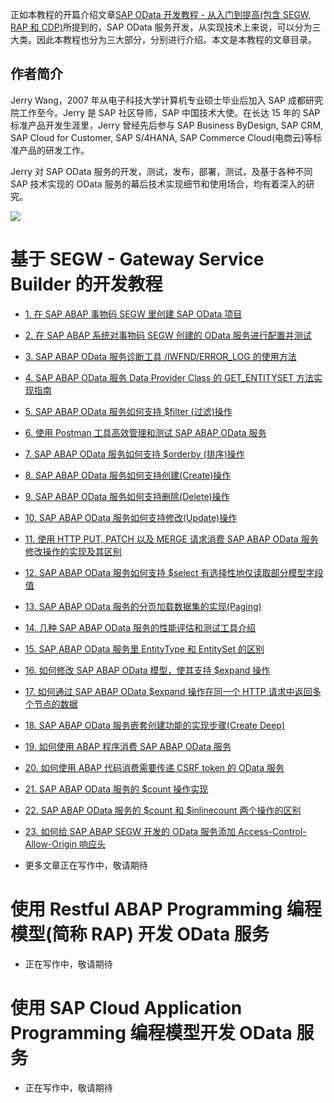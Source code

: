正如本教程的开篇介绍文章[SAP OData 开发教程 - 从入门到提高(包含 SEGW, RAP 和 CDP)](https://jerry.blog.csdn.net/article/details/125468125)所提到的，SAP OData 服务开发，从实现技术上来说，可以分为三大类。因此本教程也分为三大部分，分别进行介绍。本文是本教程的文章目录。

## 作者简介

Jerry Wang，2007 年从电子科技大学计算机专业硕士毕业后加入 SAP 成都研究院工作至今。Jerry 是 SAP 社区导师，SAP 中国技术大使。在长达 15 年的 SAP 标准产品开发生涯里，Jerry 曾经先后参与 SAP Business ByDesign, SAP CRM, SAP Cloud for Customer, SAP S/4HANA, SAP Commerce Cloud(电商云)等标准产品的研发工作。

Jerry 对 SAP OData 服务的开发，测试，发布，部署，测试，及基于各种不同 SAP 技术实现的 OData 服务的幕后技术实现细节和使用场合，均有着深入的研究。

![](https://img-blog.csdnimg.cn/ac9f815e59e34b1088e3bb0802622fb9.jpeg#pic_center)

# 基于 SEGW - Gateway Service Builder 的开发教程

- [1. 在 SAP ABAP 事物码 SEGW 里创建 SAP OData 项目](https://jerry.blog.csdn.net/article/details/125768423)

- [2. 在 SAP ABAP 系统对事物码 SEGW 创建的 OData 服务进行配置并测试](https://blog.csdn.net/i042416/article/details/125781692)

- [3. SAP ABAP OData 服务诊断工具 /IWFND/ERROR_LOG 的使用方法](https://jerry.blog.csdn.net/article/details/126054502)

- [4. SAP ABAP OData 服务 Data Provider Class 的 GET_ENTITYSET 方法实现指南](https://blog.csdn.net/i042416/article/details/126062166)

- [5. SAP ABAP OData 服务如何支持 $filter (过滤)操作](https://blog.csdn.net/i042416/article/details/126079417)

- [6. 使用 Postman 工具高效管理和测试 SAP ABAP OData 服务](https://jerry.blog.csdn.net/article/details/126084987)

- [7. SAP ABAP OData 服务如何支持 $orderby (排序)操作](https://jerry.blog.csdn.net/article/details/126089889)

- [8. SAP ABAP OData 服务如何支持创建(Create)操作](https://jerry.blog.csdn.net/article/details/126096205)

- [9. SAP ABAP OData 服务如何支持删除(Delete)操作](https://blog.csdn.net/i042416/article/details/126108785)

- [10. SAP ABAP OData 服务如何支持修改(Update)操作](https://blog.csdn.net/i042416/article/details/126130059)

- [11. 使用 HTTP PUT, PATCH 以及 MERGE 请求消费 SAP ABAP OData 服务修改操作的实现及其区别](https://jerry.blog.csdn.net/article/details/126142762)

- [12. SAP ABAP OData 服务如何支持 $select 有选择性地仅读取部分模型字段值](https://jerry.blog.csdn.net/article/details/126163273)

- [13. SAP ABAP OData 服务的分页加载数据集的实现(Paging)](https://blog.csdn.net/i042416/article/details/126191715)

- [14. 几种 SAP ABAP OData 服务的性能评估和测试工具介绍](https://blog.csdn.net/i042416/article/details/126196909)

- [15. SAP ABAP OData 服务里 EntityType 和 EntitySet 的区别](https://jerry.blog.csdn.net/article/details/126383625)

- [16. 如何修改 SAP ABAP OData 模型，使其支持 $expand 操作](https://jerry.blog.csdn.net/article/details/126402523)

- [17. 如何通过 SAP ABAP OData $expand 操作在同一个 HTTP 请求中返回多个节点的数据](https://jerry.blog.csdn.net/article/details/126445641)

- [18. SAP ABAP OData 服务嵌套创建功能的实现步骤(Create Deep)](https://jerry.blog.csdn.net/article/details/126601507)

- [19. 如何使用 ABAP 程序消费 SAP ABAP OData 服务](https://jerry.blog.csdn.net/article/details/126613213)

- [20. 如何使用 ABAP 代码消费需要传递 CSRF token 的 OData 服务](https://jerry.blog.csdn.net/article/details/126718687)

- [21. SAP ABAP OData 服务的 $count 操作实现](https://jerry.blog.csdn.net/article/details/126921513)
 
- [22. SAP ABAP OData 服务的 $count 和 $inlinecount 两个操作的区别](https://blog.csdn.net/i042416/article/details/126924558)

- [23. 如何给 SAP ABAP SEGW 开发的 OData 服务添加 Access-Control-Allow-Origin 响应头](https://jerry.blog.csdn.net/article/details/127188171)

- 更多文章正在写作中，敬请期待

# 使用 Restful ABAP Programming 编程模型(简称 RAP) 开发 OData 服务

- 正在写作中，敬请期待

# 使用 SAP Cloud Application Programming 编程模型开发 OData 服务

- 正在写作中，敬请期待